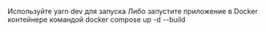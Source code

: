 Используйте yarn dev для запуска
Либо запустите приложение в Docker контейнере командой docker compose up -d --build
